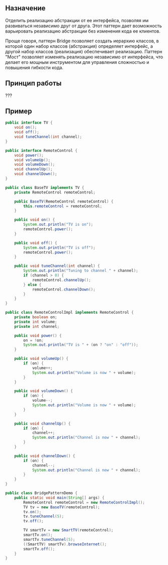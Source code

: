 ## Назначение

Отделить реализацию абстракции от ее интерфейса, позволяя им развиваться независимо друг от друга. Этот паттерн дает возможность варьировать реализацию абстракции без изменения кода ее клиентов.

Проще говоря, паттерн Bridge позволяет создать иерархию классов, в которой один набор классов (абстракция) определяет интерфейс, а другой набор классов (реализация) обеспечивает реализацию. Паттерн "Мост" позволяет изменять реализацию независимо от интерфейса, что делает его мощным инструментом для управления сложностью и повышения гибкости кода.

## Принцип работы

???

## Пример

```java
public interface TV {
    void on();
    void off();
    void tuneChannel(int channel);
}

public interface RemoteControl {
    void power();
    void volumeUp();
    void volumeDown();
    void channelUp();
    void channelDown();
}

public class BaseTV implements TV {
    private RemoteControl remoteControl;

    public BaseTV(RemoteControl remoteControl) {
        this.remoteControl = remoteControl;
    }

    public void on() {
        System.out.println("TV is on");
        remoteControl.power();
    }

    public void off() {
        System.out.println("TV is off");
        remoteControl.power();
    }

    public void tuneChannel(int channel) {
        System.out.println("Tuning to channel " + channel);
        if (channel > 0) {
            remoteControl.channelUp();
        } else {
            remoteControl.channelDown();
        }
    }
}

public class RemoteControlImpl implements RemoteControl {
    private boolean on;
    private int volume;
    private int channel;

    public void power() {
        on = !on;
        System.out.println("TV is " + (on ? "on" : "off"));
    }

    public void volumeUp() {
        if (on) {
            volume++;
            System.out.println("Volume is now " + volume);
        }
    }

    public void volumeDown() {
        if (on) {
            volume--;
            System.out.println("Volume is now " + volume);
        }
    }

    public void channelUp() {
        if (on) {
            channel++;
            System.out.println("Channel is now " + channel);
        }
    }

    public void channelDown() {
        if (on) {
            channel--;
            System.out.println("Channel is now " + channel);
        }
    }
}

public class BridgePatternDemo {
    public static void main(String[] args) {
        RemoteControl remoteControl = new RemoteControlImpl();
        TV tv = new BaseTV(remoteControl);
        tv.on();
        tv.tuneChannel(5);
        tv.off();

        TV smartTv = new SmartTV(remoteControl);
        smartTv.on();
        smartTv.tuneChannel(5);
        ((SmartTV) smartTv).browseInternet();
        smartTv.off();
    }
}
```

